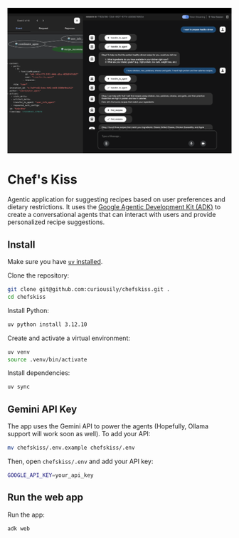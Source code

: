 ![Chef's Kiss interface](.github/banner.png)

# Chef's Kiss

Agentic application for suggesting recipes based on user preferences and dietary restrictions.
It uses the [Google Agentic Development Kit (ADK)](https://google.github.io/adk-docs/) to create a conversational agents that can interact with users and provide personalized recipe suggestions.

## Install

Make sure you have [`uv` installed](https://docs.astral.sh/uv/getting-started/installation/).

Clone the repository:

```bash
git clone git@github.com:curiousily/chefskiss.git .
cd chefskiss
```

Install Python:

```bash
uv python install 3.12.10
```

Create and activate a virtual environment:

```bash
uv venv
source .venv/bin/activate
```

Install dependencies:

```bash
uv sync
```

## Gemini API Key

The app uses the Gemini API to power the agents (Hopefully, Ollama support will work soon as well). To add your API:

```bash
mv chefskiss/.env.example chefskiss/.env
```

Then, open `chefskiss/.env` and add your API key:

```bash
GOOGLE_API_KEY=your_api_key
```

## Run the web app

Run the app:

```bash
adk web
```
